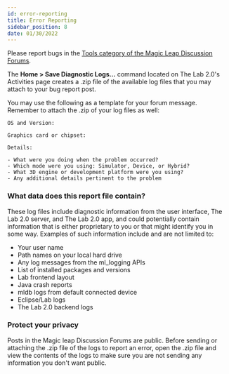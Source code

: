 ```yaml
---
id: error-reporting
title: Error Reporting
sidebar_position: 8
date: 01/30/2022
---
```


Please report bugs in the [Tools category of the Magic Leap Discussion Forums](https://forum.magicleap.com/hc/en-us/community/topics/115000047223-Tools).

The **Home > Save Diagnostic Logs…** command located on The Lab 2.0's Activities page creates a .zip file of the available log files that you may attach to your bug report post.

You may use the following as a template for your forum message. Remember to attach the .zip of your log files as well:

```dos
OS and Version:

Graphics card or chipset:

Details: 

- What were you doing when the problem occurred?
- Which mode were you using: Simulator, Device, or Hybrid?
- What 3D engine or development platform were you using?
- Any additional details pertinent to the problem
```

### What data does this report file contain?

These log files include diagnostic information from the user interface, The Lab 2.0 server, and The Lab 2.0 app, and could potentially contain information that is either proprietary to you or that might identify you in some way. Examples of such information include and are not limited to:

* Your user name
* Path names on your local hard drive
* Any log messages from the ml_logging APIs
* List of installed packages and versions
* Lab frontend layout
* Java crash reports
* mldb logs from default connected device
* Eclipse/Lab logs
* The Lab 2.0 backend logs

### Protect your privacy

Posts in the Magic leap Discussion Forums are public. Before sending or attaching the .zip file of the logs to report an error, open the .zip file and view the contents of the logs to make sure you are not sending any information you don't want public.

